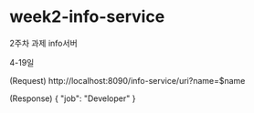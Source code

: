 # week2-info-service
2주차 과제 info서버

4-19일

(Request)
http://localhost:8090/info-service/uri?name=$name

(Response)
{
"job": "Developer"
}
